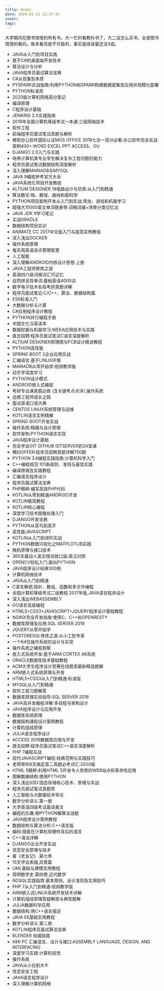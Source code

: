 ```yaml
---
title: books
date: 2020-01-12 12:17:41
cover:
tags:
---
```


大学期间在图书馆借的所有书，大一忙的看教科书了，大二没怎么买书，全是图书馆借的看的。每本看完是不可能的，事实是阅读量还没3成。

<!-- more -->

- JAVA从入门到项目实践
- 基于C#的桌面端开发技术
- 算法设计与分析
- JAVA程序员面试算法宝典
- C#从现象到本质
- PYSPARK实战指南:利用PYTHON和SPARK构建数据密集型应用并规模化部署
- PYTHON标准库
- 2020版计算机网络高分笔记
- 编译原理
- C程序设计基础
- JENKINS 2.X实践指南
- 2019年全国计算机等级考试一本通:三级网络技术
- 软件工程
- 前端程序员面试笔试真题与解析
- 微软办公软件国际认证MOS OFFICE 2016七合一高分必看:办公软件完全实战案例400+:WORD EXCEL PPT ACCESS、OU
- DJANGO 2.0入门与实践
- 培养计算机类专业学生解决复杂工程问题的能力
- 程序员面试笔试数据结构深度解析
- 深入理解MARIADB与MYSQL
- JAVA 9编程参考官方大全
- JAVA系统化项目开发教程
- ALTIUM DESIGNER 18电路设计与仿真:从入门到精通
- 算法数论:格、数域、曲线和密码学
- PYTHON项目案例开发从入门到实战:爬虫、游戏和机器学习
- 超强大15000英文单词随身带:词根词缀+场景分类记忆法
- JAVA JDK 9学习笔记
- 实战GRADLE
- 数据结构项目实训
- ANIMATE CC 2017中文版入门与提高实例教程
- 深入浅出DOCKER
- 操作系统原理
- 每天用英语读点管理智慧
- 人工智能
- 深入理解ANDROID内核设计思想.上册
- JAVA工程师修炼之道
- 英语四六级词根词汇巧记忆
- 自然拼读背单词:基础英语4000词
- 数字电子技术名校考研真题详解
- 程序员面试笔记:C/C++、算法、数据结构篇
- ES6标准入门
- 大数据分析与计算
- C#应用程序设计教程
- PYTHON并行编程手册
- 中国文化汉英读本
- 数据挖掘与机器学习:WEKA应用技术与实践
- 直击招聘:程序员面试笔试C语言深度解析
- ALTIUM DESIGNER原理图与PCB设计精讲教程
- PYTHON高性能
- SPRING BOOT 2企业应用实战
- 汇编语言:基于LINUX环境
- MARIADB从零开始学:视频教学版
- 动手学深度学习
- PYTHON设计模式
- ANDROID嵌入式编程
- 考研专业课真题必练 (含关键考点点评),操作系统
- 运维工程师成长之路
- 面试英语口语大典
- CENTOS LINUX系统管理与运维
- KOTLIN语言实例精解
- SPRING BOOT开发实战
- 操作系统:精髓与设计原理
- 软件架构:PYTHON语言实现
- JAVA程序设计基础
- 完全学会GIT GITHUB GITSERVER的24堂课
- 横扫OFFER:程序员招聘真题详解700题
- PYTHON 3.6编程实践指南:计算机科学入门
- C++编程规范:101条规则、准则与最佳实践
- 编译原理及实践教程
- 汇编语言程序设计
- 程序员面试算法宝典
- PHP精粹:编写高效PHP代码
- KOTLIN从零到精通ANDROID开发
- KOTLIN极简教程
- KOTLIN核心编程
- 深度学习技术图像处理入门
- DJANGO开发宝典
- PYTHON从菜鸟到高手
- 高性能JAVASCRIPT
- KOTLIN从入门到进阶实战
- PYTHON数据可视化之MATPLOTLIB实践
- 微机原理与接口技术
- 365天最动人英文情诗放口袋:英汉对照
- OPENCV轻松入门:面向PYTHON
- JAVA程序设计经典300例
- 计算机网络技术
- JAVA从入门到精通
- C语言解惑:指针、数组、函数和多文件编程
- 全国计算机等级考试二级教程:2017年版,JAVA语言程序设计
- 深入浅出WEBASSEMBLY
- GO语言高级编程
- HTML5+CSS3+JAVASCRIPT+JQUERY程序设计基础教程
- NGINX完全开发指南:使用C、C++和OPENRESTY
- 数据库原理及应用:SQL SERVER 2016
- JQUERY从零开始学
- POSTGRESQL修炼之道:从小工到专家
- 一个64位操作系统的设计与实现
- 操作系统之编程观察
- 嵌入式系统开发:基于ARM CORTEX A8系统
- ORACLE数据库技术基础教程
- ACM大学生程序设计竞赛在线题库最新精选题解
- ARM嵌入式系统原理与开发
- HTML5+CSS3从入门到精通:标准版
- MYSQL从入门到精通
- 软件工程习题解答
- 数据库原理实验指导:SQL SERVER 2016
- JAVA高并发编程详解:多线程与架构设计
- JAVA程序设计与应用开发
- 数据库系统原理
- 数据结构课程设计案例教程
- 计算机组成原理
- JULIA语言程序设计
- ACCESS 2016数据库应用与开发
- 直击招聘:程序员面试笔试C++语言深度解析
- PHP 7编程实战
- 现代JAVASCRIPT编程:经典范例与实践技巧
- 老蒋带你8天搞定英二真题必考词汇:2020版
- HTML 5精粹:利用HTML 5开发令人惊奇的WEB站点和革命性应用
- 图解数据结构:使用PYTHON
- 深入浅出SSD:固态存储核心技术、原理与实战
- 程序员面试笔试真题库
- 人工智能与大数据技术导论
- 数学分析讲义.第一册
- 大学英语四级考试晨读美文
- 编程的乐趣:用PYTHON解算法谜题
- JAVA程序设计案例教程
- 数据结构与算法分析:C++语言版
- 编码:隐匿在计算机软硬件背后的语言
- C++语法详解
- DJANGO企业开发实战
- 信息安全原理与技术
- 看《老友记》.第七季
- 15天学会素描,风景篇
- UML基础与建模实用教程
- 简明数学史.第四卷,近代数学
- NOSQL实践指南:基本原则、设计准则及实用技巧
- PHP 7从入门到精通:视频教学版
- ARM嵌入式LINUX系统开发技术详解
- 计算机组成原理答疑解惑与典型题解
- JULIA数据科学应用
- 数据结构:用C++语言描述
- JAVA EE基础实用教程
- 数学分析讲义.第二册
- KOTLIN程序员面试算法宝典
- BLENDER 权威指南
- X86 PC 汇编语言、设计与接口:ASSEMBLY LANGUAGE, DESIGN, AND INTERFACING
- 深度学习实践:计算机视觉
- 操作系统
- JAVA从小白到大牛
- 信息安全工程
- JAVA语言程序设计
- 深入理解计算机网络